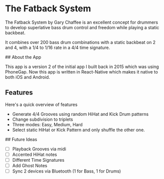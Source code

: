 # The Fatback System

The Fatback System by Gary Chaffee is an excellent concept for drummers to develop superlative bass drum control and freedom while playing a static backbeat.

It combines over 200 bass drum combinations with a static backbeat on 2 and 4, with a 1/4 to 1/16 rate in a 4/4 time signature.


## About the App

This app is a version 2 of the initial app I built back in 2015 which was using PhoneGap.
Now this app is written in React-Native which makes it native to both iOS and Android.


## Features

Here's a quick overview of features

- Generate 4/4 Grooves using random HiHat and Kick Drum patterns
- Change subdivision to triplets
- Three modes: Easy, Medium, Hard
- Select static HiHat or Kick Pattern and only shuffle the other one.

## Future Ideas

- [ ] Playback Grooves via midi
- [ ] Accented HiHat notes
- [ ] Different Time Signatures
- [ ] Add Ghost Notes
- [ ] Sync 2 devices via Bluetooth (1 for Bass, 1 for Drums)

